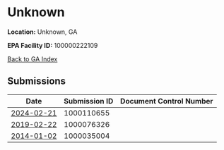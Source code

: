 # Unknown

**Location:** Unknown, GA

**EPA Facility ID:** 100000222109

[Back to GA Index](../../index.md)

## Submissions

| Date | Submission ID | Document Control Number |
|------|--------------|-------------------------|
| [2024-02-21](submissions/1000110655.md) | 1000110655 |  |
| [2019-02-22](submissions/1000076326.md) | 1000076326 |  |
| [2014-01-02](submissions/1000035004.md) | 1000035004 |  |
